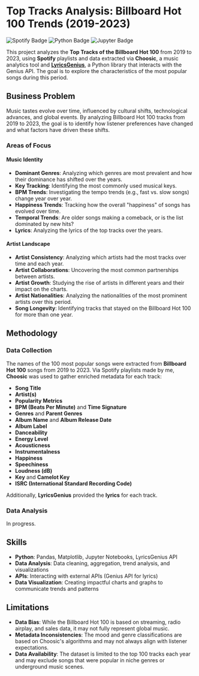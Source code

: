 # Top Tracks Analysis: Billboard Hot 100 Trends (2019-2023)

![Spotify Badge](https://img.shields.io/badge/made_with-spotify-%231DB954?logo=spotify&logoColor=white) ![Python Badge](https://img.shields.io/badge/made_with-python-%233776AB?logo=python&logoColor=white) ![Jupyter Badge](https://img.shields.io/badge/made_with-jupyter-%23F37626?logo=jupyter&logoColor=white)

This project analyzes the **Top Tracks of the Billboard Hot 100** from 2019 to 2023, using **Spotify** playlists and data extracted via **Choosic**, a music analytics tool and [**LyricsGenius**](https://github.com/johnwmillr/LyricsGenius), a Python library that interacts with the Genius API. The goal is to explore the characteristics of the most popular songs during this period.

## Business Problem

Music tastes evolve over time, influenced by cultural shifts, technological advances, and global events. By analyzing Billboard Hot 100 tracks from 2019 to 2023, the goal is to identify how listener preferences have changed and what factors have driven these shifts.

### Areas of Focus

#### Music Identity

- **Dominant Genres**: Analyzing which genres are most prevalent and how their dominance has shifted over the years.
- **Key Tracking**: Identifying the most commonly used musical keys.
- **BPM Trends**: Investigating the tempo trends (e.g., fast vs. slow songs) change year over year.
- **Happiness Trends**: Tracking how the overall "happiness" of songs has evolved over time.
- **Temporal Trends**: Are older songs making a comeback, or is the list dominated by new hits?
- **Lyrics**: Analyzing the lyrics of the top tracks over the years.

#### Artist Landscape

- **Artist Consistency**: Analyzing which artists had the most tracks over time and each year.
- **Artist Collaborations**: Uncovering the most common partnerships between artists.
- **Artist Growth**: Studying the rise of artists in different years and their impact on the charts.
- **Artist Nationalities**: Analyzing the nationalities of the most prominent artists over this period.
- **Song Longevity**: Identifying tracks that stayed on the Billboard Hot 100 for more than one year.

## Methodology

### Data Collection

The names of the 100 most popular songs were extracted from **Billboard Hot 100** songs from 2019 to 2023. Via Spotify playlists made by me, **Choosic** was used to gather enriched metadata for each track:

  - **Song Title**
  - **Artist(s)**
  - **Popularity Metrics**
  - **BPM (Beats Per Minute)** and **Time Signature**
  - **Genres** and **Parent Genres**
  - **Album Name** and **Album Release Date**
  - **Album Label**
  - **Danceability**
  - **Energy Level**
  - **Acousticness**
  - **Instrumentalness**
  - **Happiness**
  - **Speechiness**
  - **Loudness (dB)**
  - **Key** and **Camelot Key**
  - **ISRC (International Standard Recording Code)**

Additionally, **LyricsGenius** provided the **lyrics** for each track.

### Data Analysis

In progress.

## Skills

- **Python**: Pandas, Matplotlib, Jupyter Notebooks, LyricsGenius API
- **Data Analysis**: Data cleaning, aggregation, trend analysis, and visualizations
- **APIs**: Interacting with external APIs (Genius API for lyrics)
- **Data Visualization**: Creating impactful charts and graphs to communicate trends and patterns

## Limitations

- **Data Bias**: While the Billboard Hot 100 is based on streaming, radio airplay, and sales data, it may not fully represent global music.
- **Metadata Inconsistencies**: The mood and genre classifications are based on Choosic's algorithms and may not always align with listener expectations.
- **Data Availability**: The dataset is limited to the top 100 tracks each year and may exclude songs that were popular in niche genres or underground music scenes.
